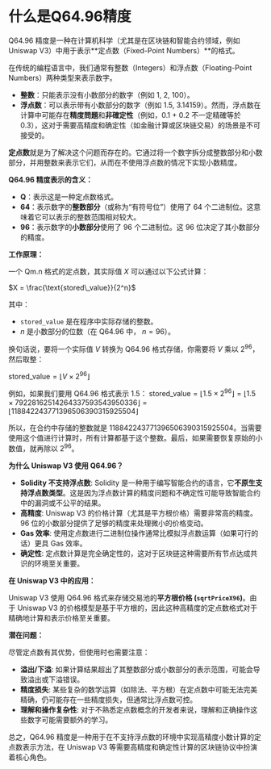 # 什么是Q64.96精度

Q64.96 精度是一种在计算机科学（尤其是在区块链和智能合约领域，例如 Uniswap V3）中用于表示**定点数（Fixed-Point Numbers）**的格式。

在传统的编程语言中，我们通常有整数（Integers）和浮点数（Floating-Point Numbers）两种类型来表示数字。

* **整数**：只能表示没有小数部分的数字（例如 1, 2, 100）。
* **浮点数**：可以表示带有小数部分的数字（例如 1.5, 3.14159）。然而，浮点数在计算中可能存在**精度問題**和**非確定性**（例如，0.1 + 0.2 不一定精確等於 0.3），这对于需要高精度和确定性（如金融计算或区块链交易）的场景是不可接受的。

**定点数**就是为了解决这个问题而存在的。它通过将一个数字拆分成整数部分和小数部分，并用整数来表示它们，从而在不使用浮点数的情况下实现小数精度。

**Q64.96 精度表示的含义：**

* **Q**：表示这是一种定点数格式。
* **64**：表示数字的**整数部分**（或称为“有符号位”）使用了 64 个二进制位。这意味着它可以表示的整数范围相对较大。
* **96**：表示数字的**小数部分**使用了 96 个二进制位。这 96 位决定了其小数部分的精度。

**工作原理：**

一个 Qm.n 格式的定点数，其实际值 $X$ 可以通过以下公式计算：

$X = \frac{\text{stored\_value}}{2^n}$

其中：
* `stored_value` 是在程序中实际存储的整数。
* $n$ 是小数部分的位数（在 Q64.96 中， $n=96$）。

换句话说，要将一个实际值 $V$ 转换为 Q64.96 格式存储，你需要将 $V$ 乘以 $2^{96}$，然后取整：

$\text{stored\_value} = \lfloor V \times 2^{96} \rfloor$

例如，如果我们要用 Q64.96 格式表示 $1.5$：
$\text{stored\_value} = \lfloor 1.5 \times 2^{96} \rfloor = \lfloor 1.5 \times 79228162514264337593543950336 \rfloor = \lfloor 118842243771396506390315925504 \rfloor$

所以，在合约中存储的整数就是 $118842243771396506390315925504$。当需要使用这个值进行计算时，所有计算都基于这个整数。最后，如果需要恢复原始的小数值，就再除以 $2^{96}$。

**为什么 Uniswap V3 使用 Q64.96？**

* **Solidity 不支持浮点数**: Solidity 是一种用于编写智能合约的语言，它**不原生支持浮点数类型**。这是因为浮点数计算的精度问题和不确定性可能导致智能合约中的漏洞或不公平的结果。
* **高精度**: Uniswap V3 的价格计算（尤其是平方根价格）需要非常高的精度。96 位的小数部分提供了足够的精度来处理微小的价格变动。
* **Gas 效率**: 使用定点数进行二进制位操作通常比模拟浮点数运算（如果可行的话）更具 Gas 效率。
* **确定性**: 定点数计算是完全确定性的，这对于区块链这种需要所有节点达成共识的环境至关重要。

**在 Uniswap V3 中的应用：**

Uniswap V3 使用 Q64.96 格式来存储交易池的**平方根价格 (`sqrtPriceX96`)**。由于 Uniswap V3 的价格模型是基于平方根的，因此这种高精度的定点数格式对于精确地计算和表示价格至关重要。

**潜在问题：**

尽管定点数有其优势，但使用时也需要注意：

* **溢出/下溢**: 如果计算结果超出了其整数部分或小数部分的表示范围，可能会导致溢出或下溢错误。
* **精度损失**: 某些复杂的数学运算（如除法、平方根）在定点数中可能无法完美精确，仍可能存在一些精度损失，但通常比浮点数可控。
* **理解和操作复杂性**: 对于不熟悉定点数概念的开发者来说，理解和正确操作这些数字可能需要额外的学习。

总之，Q64.96 精度是一种用于在不支持浮点数的环境中实现高精度小数计算的定点数表示方法，在 Uniswap V3 等需要高精度和确定性计算的区块链协议中扮演着核心角色。